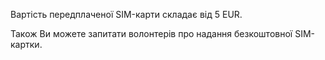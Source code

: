 Вартість передплаченої SIM-карти складає від 5 EUR.

Також Ви можете запитати волонтерів про надання безкоштовної SIM-картки.

